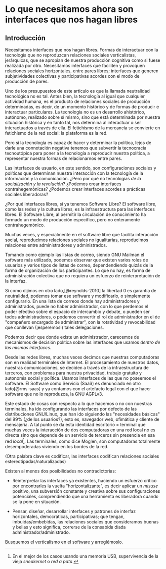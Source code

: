 Lo que necesitamos ahora son interfaces que nos hagan libres
============================================================

Introducción
------------

Necesitamos interfaces que nos hagan libres.  Formas de interactuar con la
tecnología que no reproduzcan relaciones sociales verticalistas, jerárquicas,
que se apropian de nuestra producción cognitiva como si fuese realizada por
otro.  Necesitamos interfaces que faciliten y provoquen relaciones sociales
horizontales, entre pares libres; interfaces que generen subjetividades
colectivas y participativas acordes con el modo de producción de pares.

Uno de los presupuestos de este artículo es que la llamada neutralidad
tecnológica no es tal.  Antes bien, la tecnología al igual que cualquier
actividad humana, es el producto de relaciones sociales de producción
determinadas, es decir, de un momento histórico y de formas de producir
e interactuar particulares.  La tecnología no es un desarrollo ahistórico,
autónomo, realizado sobre sí mismo, sino que está determinada por nuestra
situación histórica y en tanto tal, nos determina al interactuar o ser
interactuados a través de ella.  El fetichismo de la mercancía se convierte en
fetichismo de la red social: la plataforma es la red.

Pero si la tecnología es capaz de hacer y determinar la política, lejos de
darle una connotación negativa tenemos que subvertir la tecnocracia
tecnoutópica para poner a la tecnología a reproducir nuestra política,
a representar nuestra formas de relacionarnos entre pares.


Las interfaces de usuario, en este sentido, son configuraciones sociales
y políticas que determinan nuestra interacción con la tecnología de la
información y la comunicación. ¿Pero por qué no tecnologías _de la
socialización y la revolución_? ¿Podemos crear interfaces contrahegemónicas?
¿Podemos crear interfaces acordes a prácticas sociales liberadoras?

¿Por qué interfaces libres, si ya tenemos Software Libre?  El software libre,
como las redes y la cultura libres, es la infraestructura para las interfaces
libres.  El Software Libre, al permitir la circulación de conocimiento ha
formado un modo de producción específico, pero no enteramente contrahegemónico.

Muchas veces, y especialmente en el software libre que facilita interacción
social, reproducimos relaciones sociales no igualitarias, reproducimos
relaciones entre administradores y administrados.

Tomando como ejemplo las listas de correo, siendo GNU Mailman el software más
utilizado, podemos observar que existen varios roles de usuarios y varios tipos
de listas de correo, dependendiendo quizás de la forma de organización de los
participantes.  Lo que no hay, es forma de administración colectiva que no
requiera un esfuerzo de reinterpretación de la interfaz.

Si como dijimos en otro lado,[@reynolds-2010] la libertad 0 es garantía de
neutralidad, podemos tomar ese software y modificarlo, o simplemente
configurarlo.  En una lista de correos donde hay administradores
y administrados, puede no haber administrador, con lo que perdemos el poder
efectivo sobre el espacio de intercambio y debate, o pueden ser todos
administradores, o podemos convertir el rol de administrador en el de
"compañero encargado de administrar", con la rotatividad y revocabilidad que
conllevan (¡esperemos!) tales delegaciones.

Podemos decir que donde existe un administrador, carecemos de mecanismos de
decisión política sobre las interfaces que usamos _dentro de las mismas
interfaces_.


Desde las redes libres, muchas veces decimos que nuestras computadoras son en
realidad terminales de Internet.  El procesamiento de nuestros datos, nuestras
comunicaciones, se deciden a través de la infraestructura de terceros, con
problemas para nuestra privacidad, trabajo gratuito y autonomía social
y política.  Usamos interfaces de las que no poseemos el software.  El Software
como Servicio (SaaS) es denunciado en otro lado[@rms-saas] y ya contamos con el
artefacto legal con el que hacer software que no lo reproduzca, la GNU AGPLv3.

Este estado de cosas con respecto a lo que hacemos o no con nuestras
terminales, ha ido configurando las interfaces por defecto de las
distribuciones GNU/Linux, que han ido siguiendo las "necesidades básicas" del
99% (¿de los usuarios?), esto es, navegador web, ofimática y cliente de
mensajería.  A tal punto se da esta identidad escritorio = terminal que muchas
veces la interacción de dos computadoras en una red local no es directa sino
que depende de un servicio de terceros sin presencia en esa red
_local_[^sneakernet].  Las terminales, como dice Moglen, son computadoras
totalmente desempoderadas viviendo en los bordes de la red.

[^sneakernet]: En el mejor de los casos usando una memoria USB, supervivencia
de la vieja _sneakernet_ o _red a pata_.

(Otra palabra clave es codificar, las interfaces codifican relaciones sociales
estereotipadas/naturalizadas)

Existen al menos dos posibilidades no contradictorias:

* Reinterpretar las interfaces ya existentes, haciendo un esfuerzo crítico por
  encontrarles la vuelta "horizontalizante", es decir aplicar un _misuse_
  positivo, una subversión constante y creativa sobre sus configuraciones
  potenciales, comprendiendo que una herramienta es liberadora cuando se la
  pone en situación.

* Pensar, diseñar, desarrollar interfaces y patrones de interfaz horizontales,
  democráticas, participativas; que tengan, imbuidas/embebidas, las relaciones
  sociales que consideramos buenas y bellas y esto significa, correrse de la
  consabida díada administrador/administrado.

Busquemos el verticalismo en el software y arreglémoslo.
